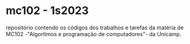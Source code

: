 # mc102 - 1s2023

repositório contendo os códigos dos trabalhos e tarefas da matéria de MC102 -"Algoritmos e programação de computadores"- da Unicamp.
